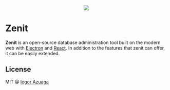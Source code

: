 <div align="center">
  <img src="http://i.imgur.com/lpqKA9y.png">
</div>

# Zenit
**Zenit** is an open-source database administration tool built on the modern web with [Electron](https://github.com/atom/electron) and [React](https://facebook.github.io/react/). In addition to the features that zenit can offer, it can be easily extended.

## License
MIT @ [Iegor Azuaga](https://github.com/iiegor)
